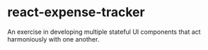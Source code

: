 # react-expense-tracker
An exercise in developing multiple stateful UI components that act harmoniously with one another.
